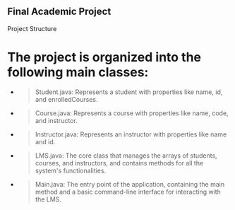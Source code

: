 ## Final Academic Project
Project Structure

# The project is organized into the following main classes:

* > Student.java: Represents a student with properties like name, id, and enrolledCourses.
* > Course.java: Represents a course with properties like name, code, and instructor.
* > Instructor.java: Represents an instructor with properties like name and id.
* > LMS.java: The core class that manages the arrays of students, courses, and instructors, and contains methods for all the system's functionalities.
* > Main.java: The entry point of the application, containing the main method and a basic command-line interface for interacting with the LMS.
